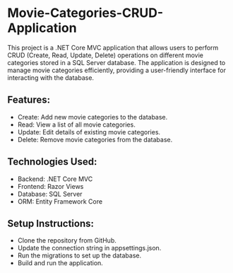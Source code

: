 # Movie-Categories-CRUD-Application

This project is a .NET Core MVC application that allows users to perform CRUD (Create, Read, Update, Delete) operations on different movie categories stored in a SQL Server database. The application is designed to manage movie categories efficiently, providing a user-friendly interface for interacting with the database.

## Features:

- Create: Add new movie categories to the database.
- Read: View a list of all movie categories.
- Update: Edit details of existing movie categories.
- Delete: Remove movie categories from the database.

## Technologies Used:

- Backend: .NET Core MVC
- Frontend: Razor Views
- Database: SQL Server
- ORM: Entity Framework Core

## Setup Instructions:

- Clone the repository from GitHub.
- Update the connection string in appsettings.json.
- Run the migrations to set up the database.
- Build and run the application.
